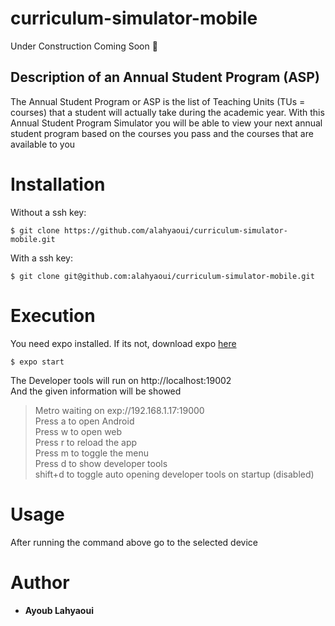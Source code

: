# curriculum-simulator-mobile
Under Construction Coming Soon 🚧

## Description of an Annual Student Program (ASP)

The Annual Student Program or ASP is the list of Teaching Units (TUs = courses) that a student will actually take during the academic year.
With this Annual Student Program Simulator you will be able to view your next annual student program based on the courses you pass and the courses that are available to you

# Installation
Without a ssh key:
```
$ git clone https://github.com/alahyaoui/curriculum-simulator-mobile.git
```

With a ssh key:
```
$ git clone git@github.com:alahyaoui/curriculum-simulator-mobile.git
```

# Execution
You need expo installed.
If its not, download expo <a href="https://reactnative.dev/docs/environment-setup">here</a>
```
$ expo start
```
The Developer tools will run on http://localhost:19002 </br>
And the given information will be showed

> Metro waiting on exp://192.168.1.17:19000 </br>
> Press a to open Android </br>
> Press w to open web </br>
> Press r to reload the app </br>
> Press m to toggle the menu </br>
> Press d to show developer tools </br>
> shift+d to toggle auto opening developer tools on startup (disabled) 

# Usage

After running the command above go to the selected device

# Author
- **Ayoub Lahyaoui**

